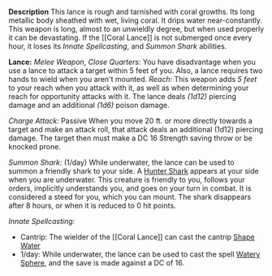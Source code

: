 **Description**
This lance is rough and tarnished with coral growths. Its long metallic body sheathed with wet, living coral. It drips water near-constantly. This weapon is long, almost to an unwieldly degree, but when used properly it can be devastating. If the [[Coral Lance]] is not submerged once every hour, it loses its *Innate Spellcasting*, and *Summon Shark* abilities. 

**Lance:**
*Melee Weapon*, *Close Quarters:* You have disadvantage when you use a lance to attack a target within 5 feet of you. Also, a lance requires two hands to wield when you aren't mounted. *Reach:* This weapon adds *5 feet* to your reach when you attack with it, as well as when determining your reach for opportunity attacks with it. The lance deals *(1d12)* piercing damage and an additional *(1d6)* poison damage. 

*Charge Attack:* Passive
When you move 20 ft. or more directly towards a target and make an attack roll, that attack deals an additional (1d12) piercing damage. The target then must make a DC 16 Strength saving throw or be knocked prone. 

*Summon Shark:* (1/day)
While underwater, the lance can be used to summon a friendly shark to your side. A [Hunter Shark](https://roll20.net/compendium/dnd5e/Hunter%20Shark#content) appears at your side when you are underwater. This creature is friendly to you, follows your orders, implicitly understands you, and goes on your turn in combat. It is considered a steed for you, which you can mount. The shark disappears after 8 hours, or when it is reduced to 0 hit points. 

*Innate Spellcasting:*
- Cantrip: The wielder of the [[Coral Lance]] can cast the cantrip [Shape Water](https://dnd5e.wikidot.com/spell:shape-water)
- 1/day: While underwater, the lance can be used to cast the spell [Watery Sphere](https://dnd5e.wikidot.com/spell:watery-sphere), and the save is made against a DC of 16. 